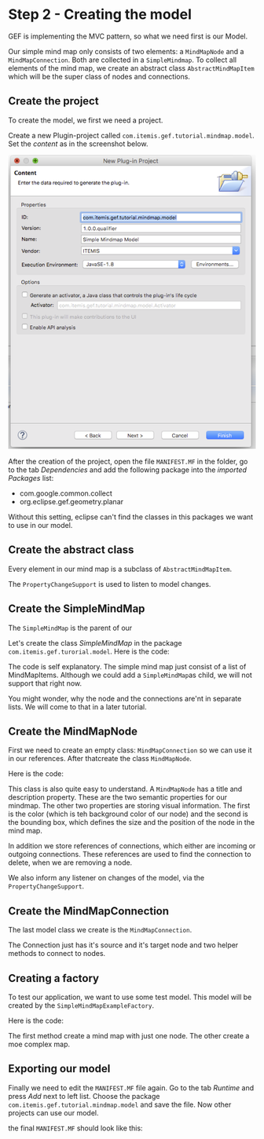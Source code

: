 # Step 2 - Creating the model

GEF is implementing the MVC pattern, so what we need first is our Model.

Our simple mind map only consists of two elements: a `MindMapNode` and a `MindMapConnection`. Both are collected in a `SimpleMindmap`. To collect all elements of the mind map,
we create an abstract class `AbstractMindMapItem` which will be the super class of nodes and connections.

## Create the project

To create the model, we first we need a project.

Create a new Plugin-project called `com.itemis.gef.tutorial.mindmap.model`. Set the *content* as in the screenshot below.

![Model Project infos](images/modelproject_infos.png "The content of the model project in the New Project... wizard")


After the creation of the project, open the file `MANIFEST.MF` in the folder, go to the tab *Dependencies* and add the following package into the *imported Packages* list:
 * com.google.common.collect
 * org.eclipse.gef.geometry.planar

Without this setting, eclipse can't find the classes in this packages we want to use in our model.

## Create the abstract class

Every element in our mind map is a subclass of `AbstractMindMapItem`. 


<script src="http://gist-it.appspot.com/http://github.com/hannesN/gef-mindmap-tutorial/blob/step2_model/com.itemis.gef.tutorial.mindmap.model/src/com/itemis/gef/tutorial/mindmap/model/AbstractMindMapItem.java"></script>


The `PropertyChangeSupport` is used to listen to model changes.
 
 
## Create the SimpleMindMap

The `SimpleMindMap` is the parent of our 

Let's create the class *SimpleMindMap* in the package `com.itemis.gef.turorial.model`. Here is the code:

<script src="http://gist-it.appspot.com/http://github.com/hannesN/gef-mindmap-tutorial/blob/step2_model/com.itemis.gef.tutorial.mindmap.model/src/com/itemis/gef/tutorial/mindmap/model/SimpleMindMap.java"></script>
	
The code is self explanatory. The simple mind map just consist of a list of MindMapItems. Although we could add a `SimpleMindMap`as child, we will not support that right now.

You might wonder, why the node and the connections are'nt in separate lists. We will come to that in a later tutorial. 

## Create the MindMapNode

First we need to create an empty class: `MindMapConnection` so we can use it in our references. After thatcreate the class `MindMapNode`.

Here is the code:

<script src="http://gist-it.appspot.com/http://github.com/hannesN/gef-mindmap-tutorial/blob/step2_model/com.itemis.gef.tutorial.mindmap.model/src/com/itemis/gef/tutorial/mindmap/model/MindMapNode.java"></script>

This class is also quite easy to understand. A `MindMapNode` has a title and description property. These are the two semantic properties for our mindmap.
The other two properties are storing visual information. The first is the color (which is teh background color of our node) and the second is the bounding box,
which defines the size and the position of the node in the mind map.

In addition we store references of connections, which either are incoming or outgoing connections. These references are used to find the connection to delete, when we are removing a node.

We also inform any listener on changes of the model, via the `PropertyChangeSupport`.

## Create the MindMapConnection

The last model class we create is the `MindMapConnection`.

<script src="http://gist-it.appspot.com/http://github.com/hannesN/gef-mindmap-tutorial/blob/step2_model/com.itemis.gef.tutorial.mindmap.model/src/com/itemis/gef/tutorial/mindmap/model/MindMapConnection.java"></script>
	
The Connection just has it's source and it's target node and two helper methods to connect to nodes.

## Creating a factory

To test our application, we want to use some test model. This model will be created by the `SimpleMindMapExampleFactory`.

Here is the code:

<script src="http://gist-it.appspot.com/http://github.com/hannesN/gef-mindmap-tutorial/blob/step2_model/com.itemis.gef.tutorial.mindmap.model/src/com/itemis/gef/tutorial/mindmap/model/SimpleMindMapExampleFactory.java"></script>

The first method create a mind map with just one node. The other create a moe complex map.

## Exporting our model

Finally we need to edit the `MANIFEST.MF` file again. Go to the tab *Runtime* and press *Add* next to left list. Choose the package `com.itemis.gef.tutorial.mindmap.model` and save the file.
Now other projects can use our model. 

the final `MANIFEST.MF` should look like this:

<script src="http://gist-it.appspot.com/http://github.com/hannesN/gef-mindmap-tutorial/blob/step2_model/com.itemis.gef.tutorial.mindmap.model/META-INF/MANIFEST.MF"></script>
